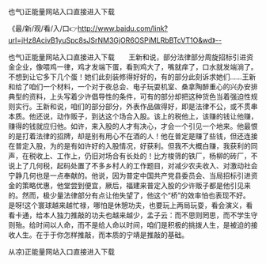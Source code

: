 也气)正能量网站入口直接进入下载

《最/新/观/看/入/口👉http://www.baidu.com/link?url=jHz8AcivB1yuSpc8sJSrNM3GjOR6OSPiMLRbBTcVT1O&wd》--

也气)正能量网站入口直接进入下载　　王新和说，部分法律部分周旋招标引进资金企业，像喂鸡一律，鸡才发端下蛋，看到鸡大了，嘴就痒了，口水就发端淌了。不想到让它多下几个蛋！她们此刻装修得好好的，有的部分此刻诉求她们……王新和给了咱们一个材料，一个对于夜总会、电子玩耍机室、桑拿陶醉重心的兴办安排典型的资料，上头写着少许倡导性的条件，可有的部分却把这种货色当着强迫性规则实行。王新和说，咱们的部分部分，外表作品做得好，即是法律不公，或不贯串本质。他还说，动作贩子，到达这个场合入股。该上的税他上，该赚的钱让他赚，赚得的钱就应归他。如许，来入股的人才有决心，才会一个引见一个地来。他最恨的是打着法律的招牌，却是别有用心不在酒的人！他在普定是赚了些钱，但还连接在普定入股，为的是有如许好的入股情况，好获利。但我不大概白赚，我获利的同声，在税收上、工作上，仍旧对场合有长处的！比方梭筛的铁厂，杨柳的砖厂，不说上了几何税，起码处置了不多乡村人的工作题目，对减少农夫收入、对激动社会宁静几何也是一点奉献的。他说，因为普定中国共产党县委员会、当局招标引进资金的策略优惠，他堂尝到便宜，厥后，福建来普定入股的少许贩子都是他引见来的。然而，极少量法律部分有点让他失望了，他这个“桥”的效率怕也表现不好。
是呀!这个寰球越来越忙禄，哪怕是休憩功夫，也要玩上两局玩耍，看会演义，看看卡通，给本人独力推敲的功夫也越来越少，孟子云：而不思则罔思，而不学生守则殆。给时间以人命，而不是给人命以时间，咱们是积极的挑拨人生，是被迫的接收人生。在于于你怎样推敲，而本质的宁靖是推敲的基础。





从凉)正能量网站入口直接进入下载
